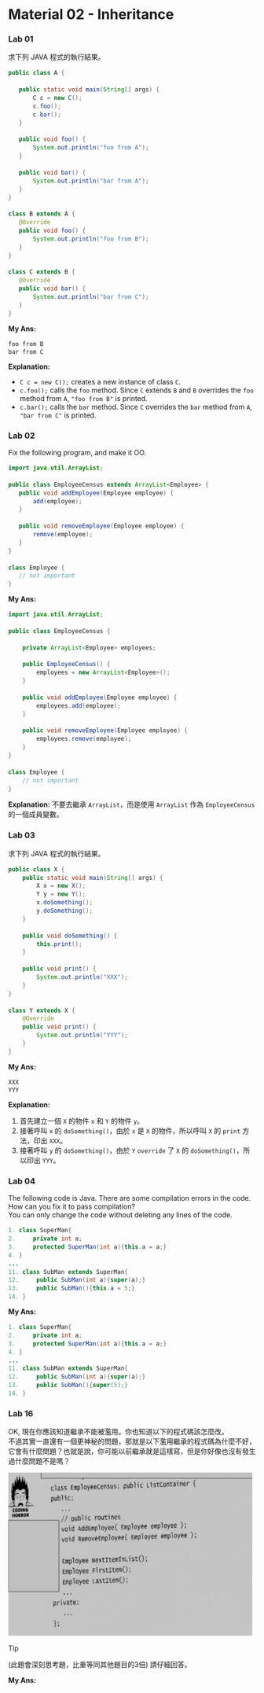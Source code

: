 # Material 02 - Inheritance

### Lab 01

求下列 JAVA 程式的執行結果。

```java
public class A {

   public static void main(String[] args) {
       C c = new C();
       c.foo();
       c.bar();
   }

   public void foo() {
       System.out.println("foo from A");
   }

   public void bar() {
       System.out.println("bar from A");
   }
}

class B extends A {
   @Override
   public void foo() {
       System.out.println("foo from B");
   }
}

class C extends B {
   @Override
   public void bar() {
       System.out.println("bar from C");
   }
}
```

**My Ans:**

```shell
foo from B
bar from C
```

**Explanation:**

- `C c = new C();` creates a new instance of class `C`.
- `c.foo();` calls the `foo` method. Since `C` extends `B` and `B` overrides the `foo` method from `A`, `"foo from B"` is printed.
- `c.bar();` calls the `bar` method. Since `C` overrides the `bar` method from `A`, `"bar from C"` is printed.

### Lab 02


Fix the following program, and make it OO.

```java
import java.util.ArrayList;

public class EmployeeCensus extends ArrayList<Employee> {
   public void addEmployee(Employee employee) {
       add(employee);
   }

   public void removeEmployee(Employee employee) {
       remove(employee);
   }
}

class Employee {
   // not important
}
```

**My Ans:**

```java
import java.util.ArrayList;

public class EmployeeCensus {

    private ArrayList<Employee> employees;

    public EmployeeCensus() {
        employees = new ArrayList<Employee>();
    }
    
    public void addEmployee(Employee employee) {
        employees.add(employee);
    }

    public void removeEmployee(Employee employee) {
        employees.remove(employee);
    }
}

class Employee {
    // not important
}
```

**Explanation:**
不要去繼承 `ArrayList`，而是使用 `ArrayList` 作為 `EmployeeCensus` 的一個成員變數。

### Lab 03

求下列 JAVA 程式的執行結果。

```java
public class X {
    public static void main(String[] args) {
        X x = new X();
        Y y = new Y();
        x.doSomething();
        y.doSomething();
    }

    public void doSomething() {
        this.print();
    }

    public void print() {
        System.out.println("XXX");
    }
}

class Y extends X {
    @Override
    public void print() {
        System.out.println("YYY");
    }
}
```


**My Ans:**

```shell
XXX
YYY
```

**Explanation:**

1. 首先建立一個 `X` 的物件 `x` 和 `Y` 的物件 `y`。
2. 接著呼叫 `x` 的 `doSomething()`，由於 `x` 是 `X` 的物件，所以呼叫 `X` 的 `print` 方法，印出 `XXX`。
3. 接著呼叫 `y` 的 `doSomething()`，由於 `Y` `override` 了 `X` 的 `doSomething()`，所以印出 `YYY`。

### Lab 04


The following code is Java. There are some compilation errors in the code.   
How can you fix it to pass compilation?  
You can only change the code without deleting any lines of the code. 

```java
1. class SuperMan{
2.     private int a;
3.     protected SuperMan(int a){this.a = a;}
4. }
...
11. class SubMan extends SuperMan{
12.     public SubMan(int a){super(a);}
13.     public SubMan(){this.a = 5;}
14. }
```

**My Ans:**

```java
1. class SuperMan{
2.     private int a;
3.     protected SuperMan(int a){this.a = a;}
4. }
...
11. class SubMan extends SuperMan{
12.     public SubMan(int a){super(a);}
13.     public SubMan(){super(5);}
14. }
```

### Lab 16

OK, 現在你應該知道繼承不能被濫用。你也知道以下的程式碼該怎麼改。  
不過其實一直還有一個更神秘的問題，那就是以下濫用繼承的程式碼為什麼不好，它會有什麼問題？也就是說，你可能以前繼承就是這樣寫，但是你好像也沒有發生過什麼問題不是嗎？

![](./imgs/lab16.png)

> [!TIP]
> (此題會深刻思考題，比重等同其他題目的3倍) 請仔細回答。

**My Ans:**


